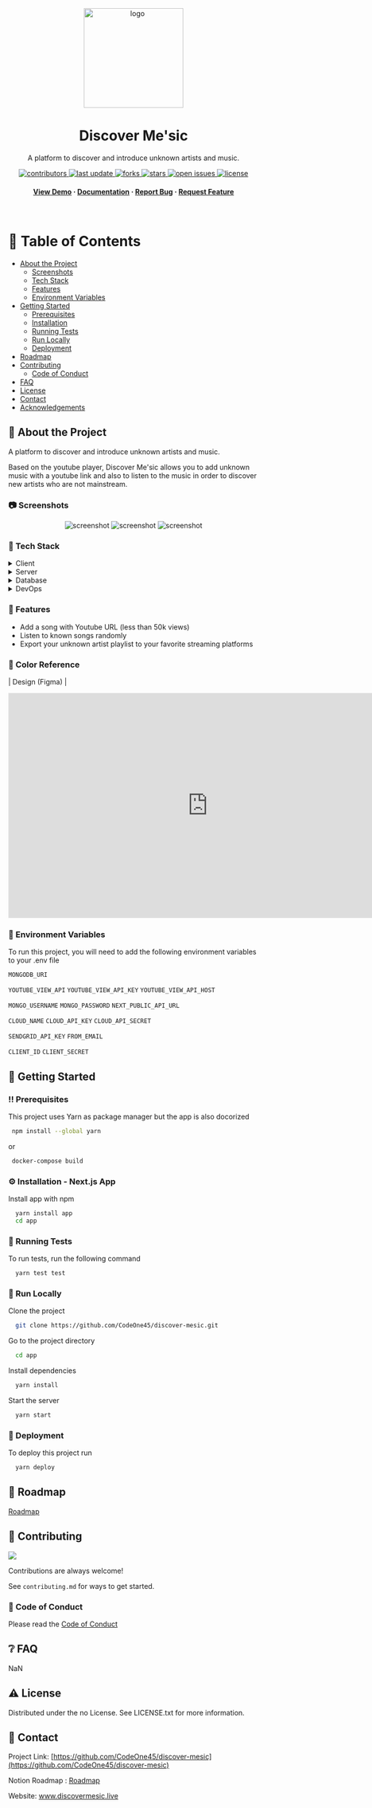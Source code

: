 <div align="center">

  <img src="public/logo_large.png" alt="logo" width="200" height="auto" />
  <h1>Discover Me'sic</h1>
  
  <p>
    A platform to discover and introduce unknown artists and music. 
  </p>
  
  
<!-- Badges -->
<p>
  <a href="https://github.com/CodeOne45/discover-mesic/graphs/contributors">
    <img src="https://img.shields.io/github/contributors/CodeOne45/discover-mesic" alt="contributors" />
  </a>
  <a href="">
    <img src="https://img.shields.io/github/last-commit/CodeOne45/discover-mesic" alt="last update" />
  </a>
  <a href="https://github.com/CodeOne45/discover-mesic/network/members">
    <img src="https://img.shields.io/github/forks/CodeOne45/discover-mesic" alt="forks" />
  </a>
  <a href="https://github.com/CodeOne45/discover-mesic/stargazers">
    <img src="https://img.shields.io/github/stars/CodeOne45/discover-mesic" alt="stars" />
  </a>
  <a href="https://github.com/CodeOne45/discover-mesic/issues/">
    <img src="https://img.shields.io/github/issues/CodeOne45/discover-mesic" alt="open issues" />
  </a>
  <a href="https://github.com/CodeOne45/discover-mesic/blob/master/LICENSE">
    <img src="https://img.shields.io/github/license/CodeOne45/discover-mesic.svg" alt="license" />
  </a>
</p>
   
<h4>
    <a href="https://github.com/CodeOne45/discover-mesic/">View Demo</a>
  <span> · </span>
    <a href="https://github.com/CodeOne45/discover-mesic">Documentation</a>
  <span> · </span>
    <a href="https://github.com/CodeOne45/discover-mesic/issues/">Report Bug</a>
  <span> · </span>
    <a href="https://github.com/CodeOne45/discover-mesic/issues/">Request Feature</a>
  </h4>
</div>

<br />

<!-- Table of Contents -->
# :notebook_with_decorative_cover: Table of Contents

- [About the Project](#star2-about-the-project)
  * [Screenshots](#camera-screenshots)
  * [Tech Stack](#space_invader-tech-stack)
  * [Features](#dart-features)
  * [Environment Variables](#key-environment-variables)
- [Getting Started](#toolbox-getting-started)
  * [Prerequisites](#bangbang-prerequisites)
  * [Installation](#gear-installation)
  * [Running Tests](#test_tube-running-tests)
  * [Run Locally](#running-run-locally)
  * [Deployment](#triangular_flag_on_post-deployment)
- [Roadmap](#compass-roadmap)
- [Contributing](#wave-contributing)
  * [Code of Conduct](#scroll-code-of-conduct)
- [FAQ](#grey_question-faq)
- [License](#warning-license)
- [Contact](#handshake-contact)
- [Acknowledgements](#gem-acknowledgements)

  

<!-- About the Project -->
## :star2: About the Project

A platform to discover and introduce unknown artists and music.

Based on the youtube player, Discover Me'sic allows you to add unknown music with a youtube link and also to listen to the music in order to discover new artists who are not mainstream.

<!-- Screenshots -->
### :camera: Screenshots

<div align="center"> 
  <img src="public/homepage.png" alt="screenshot" />
  <img src="public/Discover-page.png" alt="screenshot" />
  <img src="public/Artist-page.png" alt="screenshot" />

</div>



<!-- TechStack -->
### :space_invader: Tech Stack

<details>
  <summary>Client</summary>
  <ul>
    <li><a href="https://nextjs.org/">Next.js</a></li>
    <li><a href="https://reactjs.org/">React.js</a></li>
  </ul>
</details>

<details>
  <summary>Server</summary>
  <ul>
    <li><a href="https://expressjs.com/">Express.js</a></li>
  </ul>
</details>

<details>
<summary>Database</summary>
  <ul>
    <li><a href="https://www.mongodb.com/">MongoDB</a></li>
  </ul>
</details>

<details>
<summary>DevOps</summary>
  <ul>
    <li><a href="https://www.docker.com/">Docker</a></li>
  </ul>
</details>

<!-- Features -->
### :dart: Features

- Add a song with Youtube URL (less than 50k views)
- Listen to known songs randomly
- Export your unknown artist playlist to your favorite streaming platforms

<!-- Color Reference -->
### :art: Color Reference

| Design (Figma)             |
<iframe style="border: 1px solid rgba(0, 0, 0, 0.1);" width="800" height="450" src="https://www.figma.com/embed?embed_host=share&url=https%3A%2F%2Fwww.figma.com%2Ffile%2Fom9iBQYrCXpqjL0W3h2eLV%2FDiscover-Me'sic-team-library%3Fnode-id%3D514%253A30%26t%3DXYJnWtcCHIy904Kq-1" allowfullscreen></iframe>



<!-- Env Variables -->
### :key: Environment Variables

To run this project, you will need to add the following environment variables to your .env file

``MONGODB_URI``

``YOUTUBE_VIEW_API``
``YOUTUBE_VIEW_API_KEY``
``YOUTUBE_VIEW_API_HOST``

``MONGO_USERNAME``
``MONGO_PASSWORD``
``NEXT_PUBLIC_API_URL``

``CLOUD_NAME``
``CLOUD_API_KEY``
``CLOUD_API_SECRET``

``SENDGRID_API_KEY``
``FROM_EMAIL``

``CLIENT_ID``
``CLIENT_SECRET``

<!-- Getting Started -->
## 	:toolbox: Getting Started

<!-- Prerequisites -->
### :bangbang: Prerequisites

This project uses Yarn as package manager but the app is also docorized 

```bash
 npm install --global yarn
```

or

```bash
 docker-compose build
```


<!-- Installation -->
### :gear: Installation - Next.js App

Install app with npm

```bash
  yarn install app
  cd app
```
   
<!-- Running Tests -->
### :test_tube: Running Tests

To run tests, run the following command

```bash
  yarn test test
```

<!-- Run Locally -->
### :running: Run Locally

Clone the project

```bash
  git clone https://github.com/CodeOne45/discover-mesic.git
```

Go to the project directory

```bash
  cd app
```

Install dependencies

```bash
  yarn install
```

Start the server

```bash
  yarn start
```


<!-- Deployment -->
### :triangular_flag_on_post: Deployment

To deploy this project run

```bash
  yarn deploy
```


<!-- Roadmap -->
## :compass: Roadmap

<a href="https://www.notion.so/discover-mesic/Roadmap-ba008969be5d4b5b9f139a1b83f14523"> Roadmap </a>

<!-- Contributing -->
## :wave: Contributing

<a href="https://github.com/CodeOne45/discover-mesic/graphs/contributors">
  <img src="https://contrib.rocks/image?repo=CodeOne45/discover-mesic" />
</a>


Contributions are always welcome!

See `contributing.md` for ways to get started.


<!-- Code of Conduct -->
### :scroll: Code of Conduct

Please read the [Code of Conduct](https://github.com/CodeOne45/discover-mesic/blob/master/CODE_OF_CONDUCT.md)

<!-- FAQ -->
## :grey_question: FAQ

NaN

<!-- License -->
## :warning: License

Distributed under the no License. See LICENSE.txt for more information.


<!-- Contact -->
## :handshake: Contact

Project Link: [https://github.com/CodeOne45/discover-mesic](https://github.com/CodeOne45/discover-mesic)

Notion Roadmap : <a href="https://www.notion.so/discover-mesic/Roadmap-ba008969be5d4b5b9f139a1b83f14523"> Roadmap </a>

Website: www.discovermesic.live


